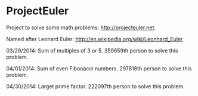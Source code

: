 ProjectEuler
============

Project to solve some math problems: http://projecteuler.net.

Named after Leonard Euler:  http://en.wikipedia.org/wiki/Leonhard_Euler

03/29/2014: Sum of multiples of 3 or 5.  359659th person to solve this problem.

04/01/2014: Sum of even Fibonacci numbers.  297816th person to solve this problem.

04/30/2014: Larget prime factor.  222097th person to solve this problem.
